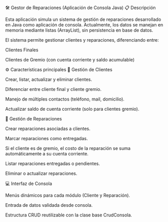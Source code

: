 🛠️ Gestor de Reparaciones (Aplicación de Consola Java)
📋 Descripción

Esta aplicación simula un sistema de gestión de reparaciones desarrollado en Java como aplicación de consola.
Actualmente, los datos se manejan en memoria mediante listas (ArrayList), sin persistencia en base de datos.

El sistema permite gestionar clientes y reparaciones, diferenciando entre:

Clientes Finales

Clientes de Gremio (con cuenta corriente y saldo acumulable)

⚙️ Características principales
👥 Gestión de Clientes

Crear, listar, actualizar y eliminar clientes.

Diferenciar entre cliente final y cliente gremio.

Manejo de múltiples contactos (teléfono, mail, domicilio).

Actualizar saldo de cuenta corriente (solo para clientes gremio).

🔧 Gestión de Reparaciones

Crear reparaciones asociadas a clientes.

Marcar reparaciones como entregadas.

Si el cliente es de gremio, el costo de la reparación se suma automáticamente a su cuenta corriente.

Listar reparaciones entregadas o pendientes.

Eliminar o actualizar reparaciones.

💻 Interfaz de Consola

Menús dinámicos para cada módulo (Cliente y Reparación).

Entrada de datos validada desde consola.

Estructura CRUD reutilizable con la clase base CrudConsola.
